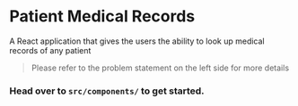 # Patient Medical Records

A React application that gives the users the ability to look up medical records of any patient

> Please refer to the problem statement on the left side for more details

### Head over to `src/components/` to get started.